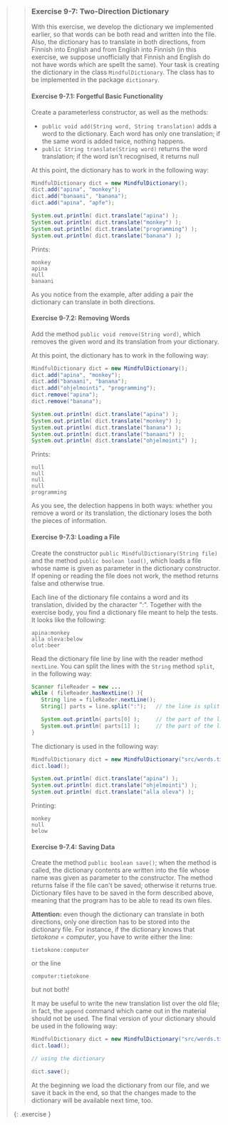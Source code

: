 >> ### Exercise 9-7: Two-Direction Dictionary
>>
>>With this exercise, we develop the dictionary we implemented earlier, so that words can be both read and written into the file. Also, the dictionary has to translate in both directions, from Finnish into English and from English into Finnish (in this exercise, we suppose unofficially that Finnish and English do not have words which are spellt the same). Your task is creating the dictionary in the class `MindfulDictionary`. The class has to be implemented in the package `dictionary`.
>>
>>#### Exercise 9-7.1: Forgetful Basic Functionality
>>
>>Create a parameterless constructor, as well as the methods:
>>
>>* `public void add(String word, String translation)` adds a word to the dictionary. Each word has only one translation; if the same word is added twice, nothing happens.
>>* `public String translate(String word)` returns the word translation; if the word isn't recognised, it returns null
>>
>>At this point, the dictionary has to work in the following way:
>>
>>```java
>>MindfulDictionary dict = new MindfulDictionary();
>>dict.add("apina", "monkey");
>>dict.add("banaani", "banana");
>>dict.add("apina", "apfe");
>>
>>System.out.println( dict.translate("apina") );
>>System.out.println( dict.translate("monkey") );
>>System.out.println( dict.translate("programming") );
>>System.out.println( dict.translate("banana") );
>>```
>>
>>Prints:
>>
>>```output
>>monkey
>>apina
>>null
>>banaani
>>```
>>
>>As you notice from the example, after adding a pair the dictionary can translate in both directions.
>>
>>#### Exercise 9-7.2: Removing Words
>>
>>Add the method `public void remove(String word)`, which removes the given word and its translation from your dictionary.
>>
>>At this point, the dictionary has to work in the following way:
>>
>>```java
>>MindfulDictionary dict = new MindfulDictionary();
>>dict.add("apina", "monkey");
>>dict.add("banaani", "banana");
>>dict.add("ohjelmointi", "programming");
>>dict.remove("apina");
>>dict.remove("banana");
>>
>>System.out.println( dict.translate("apina") );
>>System.out.println( dict.translate("monkey") );
>>System.out.println( dict.translate("banana") );
>>System.out.println( dict.translate("banaani") );
>>System.out.println( dict.translate("ohjelmointi") );
>>```
>>
>>Prints:
>>
>>```output
>>null
>>null
>>null
>>null
>>programming
>>``` 
>>
>>As you see, the delection happens in both ways: whether you remove a word or its translation, the dictionary loses the both the pieces of information.
>>
>>#### Exercise 9-7.3: Loading a File
>>
>>Create the constructor `public MindfulDictionary(String file)` and the method `public boolean load()`, which loads a file whose name is given as parameter in the dictionary constructor. If opening or reading the file does not work, the method returns false and otherwise true.
>>
>>Each line of the dictionary file contains a word and its translation, divided by the character ":". Together with the exercise body, you find a dictionary file meant to help the tests. It looks like the following:
>>
>>```output
>>apina:monkey
>>alla oleva:below
>>olut:beer
>>```
>>
>>Read the dictionary file line by line with the reader method `nextLine`. You can split the lines with the `String` method `split`, in the following way:
>>
>>```java
>>Scanner fileReader = new ...
>>while ( fileReader.hasNextLine() ){
>>    String line = fileReader.nextLine();
>>    String[] parts = line.split(":");   // the line is split at :
>>
>>    System.out.println( parts[0] );     // the part of the line before :
>>    System.out.println( parts[1] );     // the part of the line after :
>>}
>>```
>>
>>The dictionary is used in the following way:
>>
>>```java
>>MindfulDictionary dict = new MindfulDictionary("src/words.txt");
>>dict.load();
>>
>>System.out.println( dict.translate("apina") );
>>System.out.println( dict.translate("ohjelmointi") );
>>System.out.println( dict.translate("alla oleva") );
>>```
>>
>>Printing:
>>
>>```output
>>monkey
>>null
>>below
>>```
>>
>>#### Exercise 9-7.4: Saving Data
>>
>>Create the method `public boolean save()`; when the method is called, the dictionary contents are written into the file whose name was given as parameter to the constructor. The method returns false if the file can't be saved; otherwise it returns true. Dictionary files have to be saved in the form described above, meaning that the program has to be able to read its own files.
>>
>>**Attention:** even though the dictionary can translate in both directions, only one direction has to be stored into the dictionary file. For instance, if the dictionary knows that *tietokone = computer*, you have to write either the line:
>>
>>```output
>>tietokone:computer
>>```
>>
>>or the line
>>
>>```output
>>computer:tietokone
>>```
>>
>>but not both!
>>
>>It may be useful to write the new translation list over the old file; in fact, the `append` command which came out in the material should not be used.
>>The final version of your dictionary should be used in the following way:
>>
>>```java
>>MindfulDictionary dict = new MindfulDictionary("src/words.txt");
>>dict.load();
>>
>>// using the dictionary
>>
>>dict.save();
>>```
>>
>>At the beginning we load the dictionary from our file, and we save it back in the end, so that the changes made to the dictionary will be available next time, too.
>>
>{: .exercise }